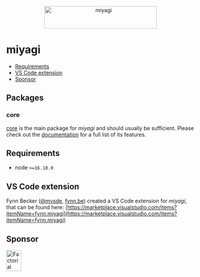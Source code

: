 <div align="center">
  <img src="logo.svg" width="300" height="60" alt="miyagi">
</div>

# miyagi

- [Requirements](#requirements)
- [VS Code extension](#vs-code-extension)
- [Sponsor](#sponsor)

## Packages

### core

[core](/packages/core) is the main package for _miyagi_ and should usually be sufficient. Please check out the [documentation](https://docs.miyagi.dev) for a full list of its features.

## Requirements

- node `>=16.10.0`

## VS Code extension

Fynn Becker ([@mvsde](https://twitter.com/mvsde), [fynn.be](https://fynn.be)) created a VS Code extension for _miyagi_, that can be found here: [https://marketplace.visualstudio.com/items?itemName=fynn.miyagi](https://marketplace.visualstudio.com/items?itemName=fynn.miyagi)

## Sponsor

<a href="https://factorial.io"><img src="https://logo.factorial.io/color.png" width="40" height="56" alt="Factorial"></a>

